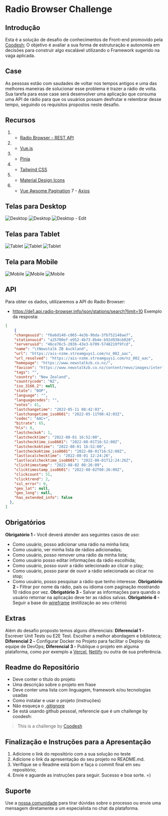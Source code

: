 # Radio Browser Challenge

## Introdução

Esta é a solução de desafio de conhecimentos de Front-end promovido pela [Coodesh](https://coodesh.com);
O objetivo é avaliar a sua forma de estruturação e autonomia em decisões para construir algo escalável utilizando o Framework sugerido na vaga aplicada.

## Case
As pessoas estão com saudades de voltar nos tempos antigos e uma das melhores maneiras de solucionar esse problema é trazer a rádio de volta.
Sua tarefa para esse case será desenvolver uma aplicação que consuma uma API de rádio para que os usuários possam desfrutar e relembrar desse tempo, seguindo os requisitos propostos neste desafio.

## Recursos
1.  - [Radio Browser - REST API](https://de1.api.radio-browser.info/json/stations/search?limit=10)
2.  - [Vue.js](https://vuejs.org) 
3.  - [Pinia](https://pinia.vuejs.org)
4.  - [Tailwind CSS](https://tailwindcss.com/)
5.  - [Material Design Icons](https://pictogrammers.com/library/mdi/)
6.  - [Vue Awsome Pagination](https://github.com/peshanghiwa/vue-awesome-paginate#readme)
7   - [Axios](https://axios-http.com/ptbr/docs/intro)
    

## Telas para Desktop
![Desktop](./public/screeshots/desktop-fullscreen.png)
![Desktop](./public/screeshots/Desktop-playlist.png)
![Desktop - Edit](./public/screeshots/edit-fullscreen.png)
## Telas para Tablet
![Tablet](./public/screeshots/tablet-playlist-fullscreen.png)
![Tablet](./public/screeshots/tablet-playlist-fullscreen.png)
![Tablet](./public/screeshots/Tablet-edit.png)

## Tela para Mobile
![Mobile](./public/screeshots/mobile-playlist.png)
![Mobile](./public/screeshots/mobile-menu.png)
![Mobile](./public/screeshots/mobile-edit.png)


## API
Para obter os dados, utilizaremos a API do Radio Browser:
- https://de1.api.radio-browser.info/json/stations/search?limit=10
Exemplo da resposta:
```json
[
    {
    "changeuuid": "f6a6d140-c065-4e3b-9bda-3fb752148ae7",
    "stationuuid": "a25700ef-e952-4b73-8b4e-b92d938cb020",
    "serveruuid": "46ce76c5-203b-43e3-b709-5748219f9fcd",
    "name": "\tNewstalk ZB Auckland",
    "url": "https://ais-nzme.streamguys1.com/nz_002_aac",
    "url_resolved": "https://ais-nzme.streamguys1.com/nz_002_aac",
    "homepage": "https://www.newstalkzb.co.nz/",
    "favicon": "https://www.newstalkzb.co.nz/content/news/images/interface/icons/newstalkzb/apple-touch-icon.png",
    "tags": "",
    "country": "New Zealand",
    "countrycode": "NZ",
    "iso_3166_2": null,
    "state": "BOP",
    "language": "",
    "languagecodes": "",
    "votes": 41,
    "lastchangetime": "2022-05-11 08:42:03",
    "lastchangetime_iso8601": "2022-05-11T08:42:03Z",
    "codec": "AAC+",
    "bitrate": 65,
    "hls": 0,
    "lastcheckok": 1,
    "lastchecktime": "2022-08-01 16:52:00",
    "lastchecktime_iso8601": "2022-08-01T16:52:00Z",
    "lastcheckoktime": "2022-08-01 16:52:00",
    "lastcheckoktime_iso8601": "2022-08-01T16:52:00Z",
    "lastlocalchecktime": "2022-08-01 12:24:26",
    "lastlocalchecktime_iso8601": "2022-08-01T12:24:26Z",
    "clicktimestamp": "2022-08-02 08:26:09",
    "clicktimestamp_iso8601": "2022-08-02T08:26:09Z",
    "clickcount": 51,
    "clicktrend": 2,
    "ssl_error": 0,
    "geo_lat": null,
    "geo_long": null,
    "has_extended_info": false
  },
]
```
## Obrigatórios
**Obrigatório 1 -** Você deverá atender aos seguintes casos de uso:
- Como usuário, posso adicionar uma rádio na minha lista;
- Como usuário, ver minha lista de rádios adicionadas;
- Como usuário, posso remover uma rádio da minha lista;
- Como usuário posso editar informações da rádio escolhida;
- Como usuário, posso ouvir a rádio selecionado ao clicar o play;
- Como usuário, posso parar de ouvir a rádio selecionada ao clicar no stop;
- Como usuário, posso pesquisar a rádio que tenho interesse.
**Obrigatório 2 -** Filtrar por nome da rádio, país ou idioma com paginação mostrando 10 rádios por vez.
**Obrigatório 3 -** Salvar as informações para quando o usuário retornar na aplicação deve ter as rádios salvas.
**Obrigatório 4 -** Seguir a base do [wireframe](https://www.figma.com/file/TDuhDdbwdzIVQjNV3GF9Qi/Radio?node-id=0%3A1) (estilização ao seu critério)

## Extras
Além do desafio proposto temos alguns diferenciais:
**Diferencial 1 -** Escrever Unit Tests ou E2E Test. Escolher a melhor abordagem e biblioteca;
**Diferencial 2 -** Configurar Docker no Projeto para facilitar o Deploy da equipe de DevOps;
**Diferencial 3 -** Publique o projeto em alguma plataforma, como por exemplo a [Vercel](https://vercel.com/), [Netlify](https://www.netlify.com/) ou outra de sua preferência.

## Readme do Repositório
- Deve conter o título do projeto
- Uma descrição sobre o projeto em frase
- Deve conter uma lista com linguagem, framework e/ou tecnologias usadas
- Como instalar e usar o projeto (instruções)
- Não esqueça o [.gitignore](https://www.toptal.com/developers/gitignore)
- Se está usando github pessoal, referencie que é um challenge by coodesh:  
>  This is a challenge by [Coodesh](https://coodesh.com/)

## Finalização e Instruções para a Apresentação
1. Adicione o link do repositório com a sua solução no teste
2. Adicione o link da apresentação do seu projeto no README.md.
3. Verifique se o Readme está bom e faça o commit final em seu repositório;
4. Envie e aguarde as instruções para seguir. Sucesso e boa sorte. =)

## Suporte
Use a [nossa comunidade](https://discord.gg/rdXbEvjsWu) para tirar dúvidas sobre o processo ou envie uma mensagem diretamente a um especialista no chat da plataforma. 